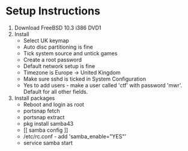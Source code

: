 # Setup Instructions

1. Download FreeBSD 10.3 i386 DVD1
2. Install
    * Select UK keymap
    * Auto disc partitioning is fine
    * Tick system source and untick games
    * Create a root password
    * Default network setup is fine
    * Timezone is Europe -> United Kingdom
    * Make sure sshd is ticked in System Configuration
    * Yes to add users - make a user called 'ctf' with password 'mwr'. Default
      for all other fields.
3. Install packages
    * Reboot and login as root
    * portsnap fetch
    * portsnap extract
    * pkg install samba43
    * [[ samba config ]]
    * /etc/rc.conf - add 'samba_enable="YES"'
    * service samba start

